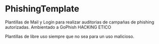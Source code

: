 # PhishingTemplate
Plantillas de Mail y Login para realizar auditorias de campañas de phishing autorizadas. Ambientado a GoPhish
HACKING ETICO

Plantillas de libre uso siempre que no sea para un uso malicioso.
